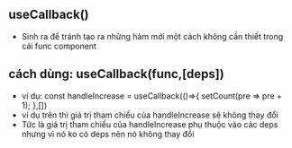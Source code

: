 ## useCallback()
- Sinh ra để tránh tạo ra những hàm mới một cách không cần thiết trong cái func component

## cách dùng: useCallback(func,[deps])
- ví dụ: const handleIncrease = useCallback(()=>{
            setCount(pre => pre + 1);
        },[])
- ví dụ trên thì giá trị tham chiếu của handleIncrease sẽ không thay đổi
- Tức là giá trị tham chiếu của handleIncrease phụ thuộc vào các deps nhưng vì nó ko có deps nên nó không thay đổi